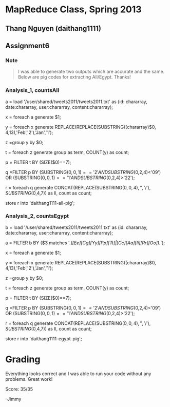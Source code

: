 MapReduce Class, Spring 2013
====================

Thang Nguyen (daithang1111)
--------------------------
Assignment6
---------------------

### Note ###
> I was able to generate two outputs which are accurate and the same. Below are pig codes for extracting All/Egypt. Thanks!

### Analysis_1, countsAll ###
> 

a = load '/user/shared/tweets2011/tweets2011.txt' as (id: chararray, date:chararray, user:chararray, content:chararray);

x = foreach a generate $1;

y = foreach x generate REPLACE(REPLACE(SUBSTRING((chararray)$0, 4,13),'Feb','2'),'Jan','1');

z =group y by $0;

t = foreach z generate group as term, COUNT(y) as count;

p = FILTER t BY (SIZE($0)==7);

q =FILTER p BY (SUBSTRING($0,0,1)=='2' AND SUBSTRING($0,2,4)<'09') OR (SUBSTRING($0,0,1)=='1' AND SUBSTRING($0,2,4)>'22');

r = foreach q generate CONCAT(REPLACE(SUBSTRING($0,0,4),' ','/'),SUBSTRING($0,4,7)) as ll, count as count;

store r into 'daithang1111-all-pig';
 

### Analysis_2, countsEgypt ###
>

b = load '/user/shared/tweets2011/tweets2011.txt' as (id: chararray, date:chararray, user:chararray, content:chararray);

a = FILTER b BY ($3 matches '.*([Ee][Gg][Yy][Pp][Tt]|[Cc][Aa][Ii][Rr][Oo]).*');

x = foreach a generate $1;

y = foreach x generate REPLACE(REPLACE(SUBSTRING((chararray)$0, 4,13),'Feb','2'),'Jan','1');

z =group y by $0;

t = foreach z generate group as term, COUNT(y) as count;

p = FILTER t BY (SIZE($0)==7);

q =FILTER p BY (SUBSTRING($0,0,1)=='2' AND SUBSTRING($0,2,4)<'09') OR (SUBSTRING($0,0,1)=='1' AND SUBSTRING($0,2,4)>'22');

r = foreach q generate CONCAT(REPLACE(SUBSTRING($0,0,4),' ','/'),SUBSTRING($0,4,7)) as ll, count as count;

store r into 'daithang1111-egypt-pig';




Grading
=======

Everything looks correct and I was able to run your code without any
problems. Great work!

Score: 35/35

-Jimmy


